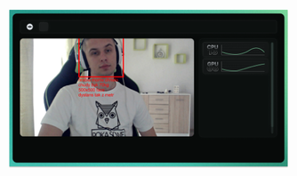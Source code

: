 <p align="center">
	<img src="https://raw.githubusercontent.com/lemonekq/IntelliVision/main/img/concept.png">
</p>